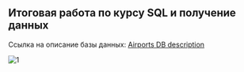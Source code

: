 ## Итоговая работа по курсу SQL и получение данных

 Ссылка на описание базы данных: [Airports DB description](https://docs.google.com/document/d/1KpWddYoh7c5wTSaWecAlKsvMqyccyE1W/edit?usp=sharing&ouid=112449706891750020629&rtpof=true&sd=true) 
  
  ![1](https://user-images.githubusercontent.com/84973502/170119939-689a1b3f-3a1b-4bbd-a913-52c0a3cba345.png)




